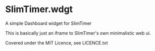 SlimTimer.wdgt
==============

A simple Dashboard widget for SlimTimer

This is basically just an iframe to SlimTimer's own minimalistic web ui.



Covered under the MIT Licence, see LICENCE.txt
